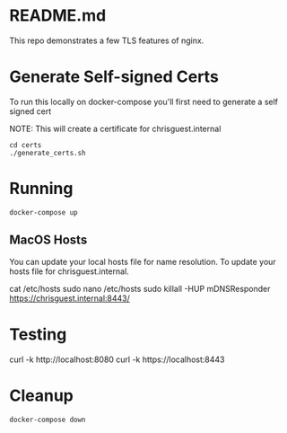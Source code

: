 # README.md
This repo demonstrates a few TLS features of nginx.  

# Generate Self-signed Certs
To run this locally on docker-compose you'll first need to generate a self signed cert

NOTE: This will create a certificate for chrisguest.internal 

```
cd certs
./generate_certs.sh
```

# Running
```
docker-compose up
```


## MacOS Hosts
You can update your local hosts file for name resolution.
To update your hosts file for chrisguest.internal.

cat /etc/hosts
sudo nano /etc/hosts
sudo killall -HUP mDNSResponder 
https://chrisguest.internal:8443/

# Testing 
curl -k http://localhost:8080
curl -k https://localhost:8443


# Cleanup
```
docker-compose down
```

